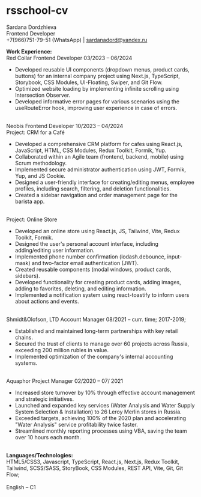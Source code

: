 # rsschool-cv

Sardana Dordzhieva <br>
Frontend Developer <br>
+7(966)751-79-51 (WhatsApp) | sardanadord@yandex.ru

<b>Work Experience:</b> <br>
Red Collar Frontend Developer 03/2023 – 06/2024 <br>

- Developed reusable UI components (dropdown menus, product cards, buttons) for an internal company project using Next.js, TypeScript, Storybook, CSS Modules, UI-Floating, Swiper, and Git Flow. <br>
- Optimized website loading by implementing infinite scrolling using Intersection Observer. <br>
- Developed informative error pages for various scenarios using the useRouteError hook, improving user experience in case of errors. <br> </br>

Neobis Frontend Developer 10/2023 – 04/2024 <br>
Project: CRM for a Café <br>

- Developed a comprehensive CRM platform for cafes using React.js, JavaScript, HTML, CSS Modules, Redux Toolkit, Formik, Yup. <br>
- Collaborated within an Agile team (frontend, backend, mobile) using Scrum methodology. <br>
- Implemented secure administrator authentication using JWT, Formik, Yup, and JS Cookie. <br>
- Designed a user-friendly interface for creating/editing menus, employee profiles, including search, filtering, and deletion functionalities. <br>
- Created a sidebar navigation and order management page for the barista app. <br> </br>

Project: Online Store <br>

- Developed an online store using React.js, JS, Tailwind, Vite, Redux Toolkit, Formik. <br>
- Designed the user's personal account interface, including adding/editing user information. <br>
- Implemented phone number confirmation (lodash.debounce, input-mask) and two-factor email authentication (JWT). <br>
- Created reusable components (modal windows, product cards, sidebars). <br>
- Developed functionality for creating product cards, adding images, adding to favorites, deleting, and editing information. <br>
- Implemented a notification system using react-toastify to inform users about actions and events. <br> </br>

Shmidt&Olofson, LTD Account Manager 08/2021 – curr. time; 2017-2019; <br>

- Established and maintained long-term partnerships with key retail chains. <br>
- Secured the trust of clients to manage over 60 projects across Russia, exceeding 200 million rubles in value. <br>
- Implemented optimization of the company's internal accounting systems. <br> </br>

Aquaphor Project Manager 02/2020 – 07/ 2021 <br>

- Increased store turnover by 10% through effective account management and strategic initiatives. <br>
- Launched and expanded key services (Water Analysis and Water Supply System Selection & Installation) to 26 Leroy Merlin stores in Russia. <br>
- Exceeded targets, achieving 100% of the 2020 plan and accelerating "Water Analysis" service profitability twice faster. <br>
- Streamlined monthly reporting processes using VBA, saving the team over 10 hours each month. <br> </br>

<b>Languages/Technologies:</b> <br>
HTML5/CSS3, Javascript, TypeScript, React.js, Next.js, Redux Toolkit, Tailwind, SCSS/SASS, StoryBook, CSS Modules, REST API, Vite, Git, Git Flow; <br> </br>
English – C1
